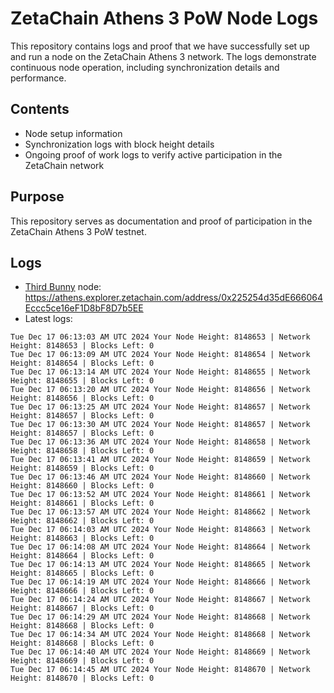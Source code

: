 # ZetaChain Athens 3 PoW Node Logs
This repository contains logs and proof that we have successfully set up and run a node on the ZetaChain Athens 3 network. The logs demonstrate continuous node operation, including synchronization details and performance.

## Contents
- Node setup information
- Synchronization logs with block height details
- Ongoing proof of work logs to verify active participation in the ZetaChain network

## Purpose
This repository serves as documentation and proof of participation in the ZetaChain Athens 3 PoW testnet.

## Logs

- [Third Bunny](https://thirdbunny.xyz/) node: https://athens.explorer.zetachain.com/address/0x225254d35dE666064Eccc5ce16eF1D8bF8D7b5EE
- Latest logs:
```
Tue Dec 17 06:13:03 AM UTC 2024 Your Node Height: 8148653 | Network Height: 8148653 | Blocks Left: 0
Tue Dec 17 06:13:09 AM UTC 2024 Your Node Height: 8148654 | Network Height: 8148654 | Blocks Left: 0
Tue Dec 17 06:13:14 AM UTC 2024 Your Node Height: 8148655 | Network Height: 8148655 | Blocks Left: 0
Tue Dec 17 06:13:20 AM UTC 2024 Your Node Height: 8148656 | Network Height: 8148656 | Blocks Left: 0
Tue Dec 17 06:13:25 AM UTC 2024 Your Node Height: 8148657 | Network Height: 8148657 | Blocks Left: 0
Tue Dec 17 06:13:30 AM UTC 2024 Your Node Height: 8148657 | Network Height: 8148657 | Blocks Left: 0
Tue Dec 17 06:13:36 AM UTC 2024 Your Node Height: 8148658 | Network Height: 8148658 | Blocks Left: 0
Tue Dec 17 06:13:41 AM UTC 2024 Your Node Height: 8148659 | Network Height: 8148659 | Blocks Left: 0
Tue Dec 17 06:13:46 AM UTC 2024 Your Node Height: 8148660 | Network Height: 8148660 | Blocks Left: 0
Tue Dec 17 06:13:52 AM UTC 2024 Your Node Height: 8148661 | Network Height: 8148661 | Blocks Left: 0
Tue Dec 17 06:13:57 AM UTC 2024 Your Node Height: 8148662 | Network Height: 8148662 | Blocks Left: 0
Tue Dec 17 06:14:03 AM UTC 2024 Your Node Height: 8148663 | Network Height: 8148663 | Blocks Left: 0
Tue Dec 17 06:14:08 AM UTC 2024 Your Node Height: 8148664 | Network Height: 8148664 | Blocks Left: 0
Tue Dec 17 06:14:13 AM UTC 2024 Your Node Height: 8148665 | Network Height: 8148665 | Blocks Left: 0
Tue Dec 17 06:14:19 AM UTC 2024 Your Node Height: 8148666 | Network Height: 8148666 | Blocks Left: 0
Tue Dec 17 06:14:24 AM UTC 2024 Your Node Height: 8148667 | Network Height: 8148667 | Blocks Left: 0
Tue Dec 17 06:14:29 AM UTC 2024 Your Node Height: 8148668 | Network Height: 8148668 | Blocks Left: 0
Tue Dec 17 06:14:34 AM UTC 2024 Your Node Height: 8148668 | Network Height: 8148668 | Blocks Left: 0
Tue Dec 17 06:14:40 AM UTC 2024 Your Node Height: 8148669 | Network Height: 8148669 | Blocks Left: 0
Tue Dec 17 06:14:45 AM UTC 2024 Your Node Height: 8148670 | Network Height: 8148670 | Blocks Left: 0
```
